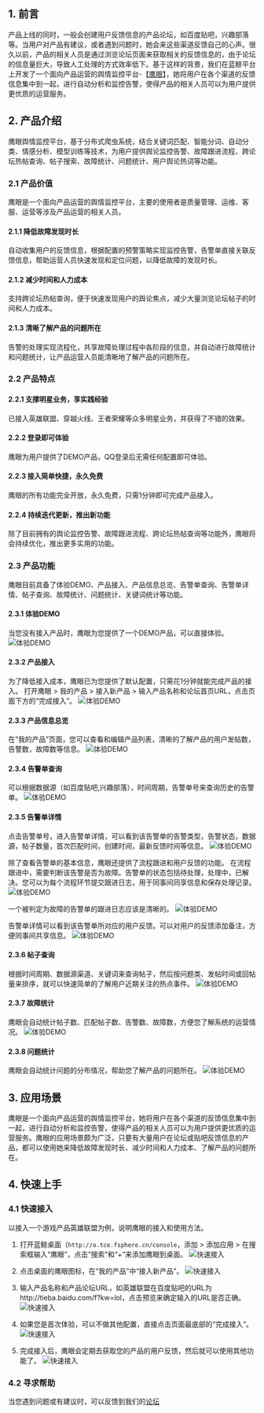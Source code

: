 ## 1. 前言 
产品上线的同时，一般会创建用户反馈信息的产品论坛，如百度贴吧，兴趣部落等。当用户对产品有建议，或者遇到问题时，她会来这些渠道反馈自己的心声。很久以前，产品的相关人员是通过浏览论坛页面来获取相关的反馈信息的，由于论坛的信息量巨大，导致人工处理的方式效率低下。基于这样的背景，我们在蓝鲸平台上开发了一个面向产品运营的舆情监控平台-【[鹰眼](http://o.qcloud.com/console?app=eagle-eye)】，她将用户在各个渠道的反馈信息集中到一起，进行自动分析和监控告警，使得产品的相关人员可以为用户提供更优质的运营服务。
## 2. 产品介绍
鹰眼舆情监控平台，基于分布式爬虫系统，结合关键词匹配、智能分词、自动分类、情感分析、模型训练等技术，为用户提供舆论监控告警、故障跟进流程、跨论坛热帖查询、帖子搜索、故障统计、问题统计、用户舆论热词等功能。
### 2.1 产品价值
鹰眼是一个面向产品运营的舆情监控平台，主要的使用者是质量管理、运维、客服、运营等涉及产品运营的相关人员。
#### 2.1.1 降低故障发现时长
自动收集用户的反馈信息，根据配置的预警策略实现监控告警，告警单直接关联反馈信息，帮助运营人员快速发现和定位问题，以降低故障的发现时长。
#### 2.1.2 减少时间和人力成本
支持跨论坛热帖查询，便于快速发现用户的舆论焦点，减少大量浏览论坛帖子的时间和人力成本。
#### 2.1.3 清晰了解产品的问题所在
告警的处理实现流程化，共享故障处理过程中各阶段的信息，并自动进行故障统计和问题统计，让产品运营人员能清晰地了解产品的问题所在。
### 2.2 产品特点
#### 2.2.1 支撑明星业务，享实践经验
已接入英雄联盟、穿越火线、王者荣耀等众多明星业务，并获得了不错的效果。
#### 2.2.2 登录即可体验
鹰眼为用户提供了DEMO产品，QQ登录后无需任何配置即可体验。
#### 2.2.3 接入简单快捷，永久免费
鹰眼的所有功能完全开放，永久免费，只需1分钟即可完成产品接入。
#### 2.2.4 持续迭代更新，推出新功能
除了目前拥有的舆论监控告警、故障跟进流程、跨论坛热帖查询等功能外，鹰眼将会持续优化，推出更多实用的功能。

### 2.3 产品功能
鹰眼目前具备了体验DEMO、产品接入、产品信息总览、告警单查询、告警单详情、帖子查询、故障统计、问题统计、关键词统计等功能。
#### 2.3.1 体验DEMO
当您没有接入产品时，鹰眼为您提供了一个DEMO产品，可以直接体验。
![体验DEMO](http://imgcache.tce.fsphere.cn/static/mc.qcloudimg.com/static/img/ab81d96be707f304edb650195fd161d5/1.jpg)

#### 2.3.2 产品接入
为了降低接入成本，鹰眼已为您提供了默认配置，只需花1分钟就能完成产品的接入。
打开鹰眼 > 我的产品 > 接入新产品 > 输入产品名称和论坛首页URL，点击页面下方的“完成接入”。
![体验DEMO](http://imgcache.tce.fsphere.cn/static/mc.qcloudimg.com/static/img/118aeae8e986ef1f6c39a75a07ebf013/2.jpg) 

#### 2.3.3 产品信息总览
在“我的产品”页面，您可以查看和编辑产品列表，清晰的了解产品的用户发帖数，告警数，故障数等信息。
![体验DEMO](http://imgcache.tce.fsphere.cn/static/mc.qcloudimg.com/static/img/3962649329b13825634e2ab12d25fc2f/3.jpg) 

#### 2.3.4 告警单查询
可以根据数据源（如百度贴吧,兴趣部落），时间周期，告警单号来查询历史的告警单。
![体验DEMO](http://imgcache.tce.fsphere.cn/static/mc.qcloudimg.com/static/img/2998e7e22bbd567d19f1e932f64963c5/4.jpg) 

#### 2.3.5 告警单详情
点击告警单号，进入告警单详情，可以看到该告警单的告警类型，告警状态，数据源，帖子数量，首次匹配时间，创建时间，最新反馈时间等信息。
![体验DEMO](http://imgcache.tce.fsphere.cn/static/mc.qcloudimg.com/static/img/4aa82de1b2506ad51b48938e7f604e59/5.jpg) 

除了查看告警单的基本信息，鹰眼还提供了流程跟进和用户反馈的功能。
在流程跟进中，需要判断该告警是否为故障。告警单的状态包括待处理，处理中，已解决。您可以为每个流程环节提交跟进日志，用于同事间同享信息和保存处理记录。
![体验DEMO](http://imgcache.tce.fsphere.cn/static/mc.qcloudimg.com/static/img/b9f8310d2f145a0633e5efd5b3003ec1/6.jpg) 

一个被判定为故障的告警单的跟进日志应该是清晰的。
![体验DEMO](http://imgcache.tce.fsphere.cn/static/mc.qcloudimg.com/static/img/b0a25407340589f148d031e8a1a2a03b/7.jpg) 

告警单详情可以看到该告警单所对应的用户反馈。可以对用户的反馈添加备注，方便同事间共享信息。
![体验DEMO](http://imgcache.tce.fsphere.cn/static/mc.qcloudimg.com/static/img/7e483d600b45f80fe5da7dd45f093de0/8.jpg) 

#### 2.3.6 帖子查询
根据时间周期、数据源渠道、关键词来查询帖子，然后按问题类、发帖时间或回帖量来排序，就可以快速简单的了解用户近期关注的热点事件。
![体验DEMO](http://imgcache.tce.fsphere.cn/static/mc.qcloudimg.com/static/img/c06752bb42447a0d0e615e63b40badf7/9.jpg) 

#### 2.3.7 故障统计
鹰眼会自动统计帖子数、匹配帖子数、告警数、故障数，方便您了解系统的运营情况。
![体验DEMO](http://imgcache.tce.fsphere.cn/static/mc.qcloudimg.com/static/img/640a2c45d742679a52340d19a0e5dda5/10.jpg) 

#### 2.3.8 问题统计
鹰眼会自动统计问题的分布情况，帮助您了解产品的问题所在。
![体验DEMO](http://imgcache.tce.fsphere.cn/static/mc.qcloudimg.com/static/img/dbf94dbc1f5eb442fc74920aac5fa698/11.jpg) 

## 3. 应用场景
鹰眼是一个面向产品运营的舆情监控平台，她将用户在各个渠道的反馈信息集中到一起，进行自动分析和监控告警，使得产品的相关人员可以为用户提供更优质的运营服务。鹰眼的应用场景颇为广泛，只要有大量用户在论坛或贴吧反馈信息的产品，都可以使用她来降低故障发现时长、减少时间和人力成本、了解产品的问题所在。
## 4. 快速上手
### 4.1 快速接入
以接入一个游戏产品英雄联盟为例，说明鹰眼的接入和使用方法。

1. 打开蓝鲸桌面（`http://o.tce.fsphere.cn/console`，添加 > 添加应用 > 在搜索框输入“鹰眼”，点击“搜索”和“+”来添加鹰眼到桌面。 
![快速接入](http://imgcache.tce.fsphere.cn/static/mc.qcloudimg.com/static/img/0a2247051c194a1d4c40d5fc610954c4/411.jpg) 

2. 点击桌面的鹰眼图标，在“我的产品”中“接入新产品”。 
![快速接入](http://imgcache.tce.fsphere.cn/static/mc.qcloudimg.com/static/img/c254ec14527e8f993bbc980f81313a69/412.jpg) 
 
3. 输入产品名称和产品论坛URL，如英雄联盟在百度贴吧的URL为http://tieba.baidu.com/f?kw=lol，点击预览来确定输入的URL是否正确。
![快速接入](http://imgcache.tce.fsphere.cn/static/mc.qcloudimg.com/static/img/062d6952e0e3fef0b225ca2fc1f43b08/413.jpg) 
 
4. 如果您是首次体验，可以不做其他配置，直接点击页面最底部的“完成接入”。
![快速接入](http://imgcache.tce.fsphere.cn/static/mc.qcloudimg.com/static/img/85eab9d2a9081cff91be9d32573deb71/414.jpg) 
 
5. 完成接入后，鹰眼会定期去获取您的产品的用户反馈，然后就可以使用其他功能了。
![快速接入](http://imgcache.tce.fsphere.cn/static/mc.qcloudimg.com/static/img/a7c3cd26a0f8d574ced9dbda3140296d/415.jpg) 

### 4.2 寻求帮助
当您遇到问题或有建议时，可以反馈到我们的[论坛](http://bbs.qcloud.com/forum-100-1.html)





